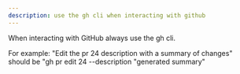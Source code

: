 ```yaml
---
description: use the gh cli when interacting with github
---
```


When interacting with GitHub always use the gh cli. 

For example: "Edit the pr 24 description with a summary of changes" should be "gh pr edit 24 --description "generated summary" 